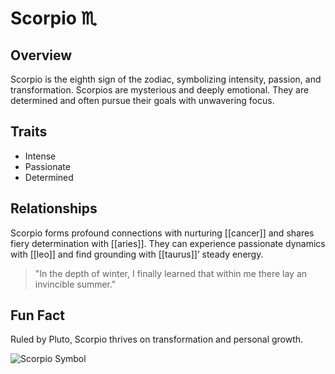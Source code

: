 # Scorpio ♏

## Overview
Scorpio is the eighth sign of the zodiac, symbolizing intensity, passion, and transformation. Scorpios are mysterious and deeply emotional. They are determined and often pursue their goals with unwavering focus.

## Traits
- Intense
- Passionate
- Determined

## Relationships
Scorpio forms profound connections with nurturing [[cancer]] and shares fiery determination with [[aries]]. They can experience passionate dynamics with [[leo]] and find grounding with [[taurus]]’ steady energy.

> "In the depth of winter, I finally learned that within me there lay an invincible summer."

## Fun Fact
Ruled by Pluto, Scorpio thrives on transformation and personal growth.

![Scorpio Symbol](https://symbolikon.com/wp-content/uploads/edd/2019/09/astrology-scorpio-bold-400w-280x280.png)
